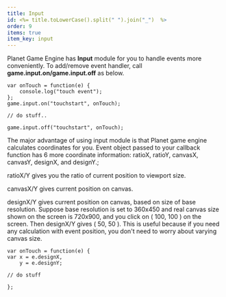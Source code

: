 ```yaml
---
title: Input
id: <%= title.toLowerCase().split(" ").join("_")  %>
order: 9
items: true
item_key: input
---
```


Planet Game Engine has **Input** module for you to handle events more conveniently. To add/remove event handler, call **game.input.on/game.input.off** as below.

<pre><code class="js">var onTouch = function(e) {
    console.log("touch event");
};
game.input.on("touchstart", onTouch);

// do stuff..

game.input.off("touchstart", onTouch);
</code></pre>

The major advantage of using input module is that Planet game engine calculates coordinates for you. Event object passed to your callback function has 6 more coordinate information: ratioX, ratioY, canvasX, canvasY, designX, and designY.;

ratioX/Y gives you the ratio of current position to viewport size.

canvasX/Y gives current position on canvas.

designX/Y gives current position on canvas, based on size of base resolution. Suppose base resolution is set to 360x450 and real canvas size shown on the screen is 720x900, and you click on ( 100, 100 ) on the screen. Then designX/Y gives ( 50, 50 ). This is useful because if you need any calculation with event position, you don't need to worry about varying canvas size.

<pre><code class="js">var onTouch = function(e) {
var x = e.designX,
    y = e.designY;

// do stuff

};
</code></pre>

